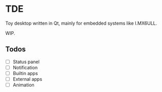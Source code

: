 # TDE

Toy desktop written in Qt, mainly for embedded systems like I.MX6ULL.

WIP.

## Todos

- [ ] Status panel
- [ ] Notification
- [ ] Builtin apps
- [ ] External apps
- [ ] Animation
